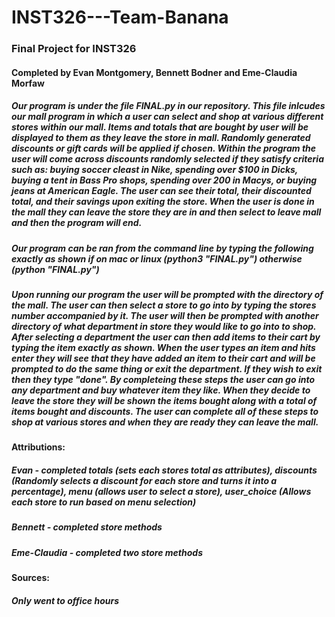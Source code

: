 # INST326---Team-Banana
### Final Project for INST326
#### Completed by Evan Montgomery, Bennett Bodner and Eme-Claudia Morfaw
##### Our program is under the file FINAL.py in our repository. This file inlcudes our mall program in which a user can select and shop at various different stores within our mall. Items and totals that are bought by user will be displayed to them as they leave the store in mall. Randomly generated discounts or gift cards will be applied if chosen. Within the program the user will come across discounts randomly selected if they satisfy criteria such as: buying soccer cleast in Nike, spending over $100 in Dicks, buying a tent in Bass Pro shops, spending over 200 in Macys, or buying jeans at American Eagle. The user can see their total, their discounted total, and their savings upon exiting the store. When the user is done in the mall they can leave the store they are in and then select to leave mall and then the program will end.
##### Our program can be ran from the command line by typing the following exactly as shown if on mac or linux (python3 "FINAL.py") otherwise (python "FINAL.py")
##### Upon running our program the user will be prompted with the directory of the mall. The user can then select a store to go into by typing the stores number accompanied by it. The user will then be prompted with another directory of what department in store they would like to go into to shop. After selecting a department the user can then add items to their cart by typing the item exactly as shown. When the user types an item and hits enter they will see that they have added an item to their cart and will be prompted to do the same thing or exit the department. If they wish to exit then they type "done". By completeing these steps the user can go into any department and buy whatever item they like. When they decide to leave the store they will be shown the items bought along with a total of items bought and discounts. The user can complete all of these steps to shop at various stores and when they are ready they can leave the mall.
#### Attributions:  
#####   Evan - completed totals (sets each stores total as attributes), discounts (Randomly selects a discount for each store and turns it into a percentage), menu (allows user to select a store), user_choice (Allows each store to run based on menu selection)
#####   Bennett - completed store methods
#####   Eme-Claudia - completed two store methods
#### Sources:
#####   Only went to office hours
